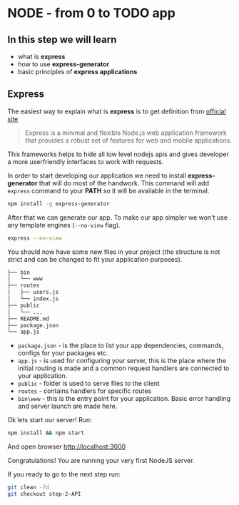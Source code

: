 # NODE - from 0 to TODO app

## In this step we will learn

- what is **express**
- how to use **express-generator**
- basic principles of **express applications**

## Express

The easiest way to explain what is **express** is to get definition from [official site]

> Express is a minimal and flexible Node.js web application framework that provides a robust set of features for web and mobile applications.

This frameworks helps to hide all low level nodejs apis and gives developer a more userfriendly interfaces to work with requests.

In order to start developing our application we need to install **express-generator** that will do most of the handwork. This command will add `express` command to your **PATH** so it will be available in the terminal.

```sh
npm install -g express-generator
```

After that we can generate our app. To make our app simpler we won't use any template engines (`--no-view` flag).

```sh
express --no-view
```

You should now have some new files in your project (the structure is not strict and can be changed to fit your application purposes).

```sh
├── bin
│   └── www
├── routes
│   ├── users.js
│   └── index.js
├── public
│   └── ...
├── README.md
├── package.json
└── app.js
```

- `package.json` - is the place to list your app dependencies, commands, configs for your packages etc.
- `app.js` - is used for configuring your server, this is the place where the initial routing is made and a common request handlers are connected to your application.
- `public` - folder is used to serve files to the client
- `routes` - contains handlers for specific routes
- `bin\www` - this is the entry point for your application. Basic error handling and server launch are made here.

Ok lets start our server! Run:

```sh
npm install && npm start
```

And open browser <http://localhost:3000>

Congratulations! You are running your very first NodeJS server.

If you ready to go to the next step run:

```sh
git clean -fd
git checkout step-2-API
```

[official site]: <http://expressjs.com>